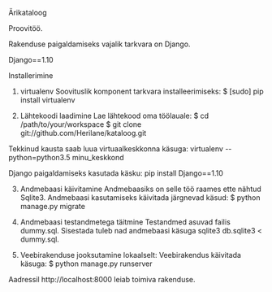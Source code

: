 Ärikataloog

Proovitöö.

Rakenduse paigaldamiseks vajalik tarkvara on Django.

Django==1.10

Installerimine

1. virtualenv
Soovituslik komponent tarkvara installeerimiseks: 
$ [sudo] pip install virtualenv

2. Lähtekoodi laadimine
Lae lähtekood oma töölauale:
$ cd /path/to/your/workspace
$ git clone git://github.com/Herilane/kataloog.git

Tekkinud kausta saab luua virtuaalkeskkonna käsuga:
virtualenv --python=python3.5 minu_keskkond

Django paigaldamiseks kasutada käsku:
pip install Django==1.10 

3. Andmebaasi käivitamine
Andmebaasiks on selle töö raames ette nähtud Sqlite3. Andmebaasi kasutamiseks käivitada järgnevad käsud:
$ python manage.py migrate

4. Andmebaasi testandmetega täitmine
Testandmed asuvad failis dummy.sql. Sisestada tuleb nad andmebaasi käsuga sqlite3 db.sqlite3 < dummy.sql.

5. Veebirakenduse jooksutamine lokaalselt:
Veebirakendus käivitada käsuga:
$ python manage.py runserver

Aadressil http://localhost:8000 leiab toimiva rakenduse.
